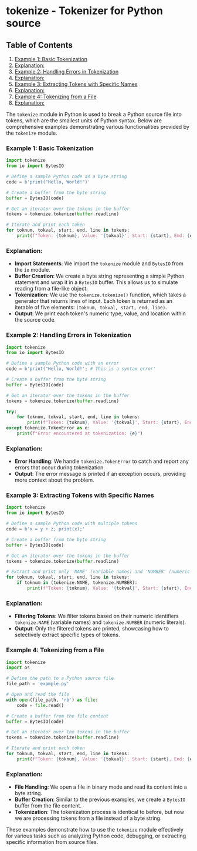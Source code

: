 # tokenize - Tokenizer for Python source
## Table of Contents

1. [Example 1: Basic Tokenization](#example-1-basic-tokenization)
2. [Explanation:](#explanation)
3. [Example 2: Handling Errors in Tokenization](#example-2-handling-errors-in-tokenization)
4. [Explanation:](#explanation)
5. [Example 3: Extracting Tokens with Specific Names](#example-3-extracting-tokens-with-specific-names)
6. [Explanation:](#explanation)
7. [Example 4: Tokenizing from a File](#example-4-tokenizing-from-a-file)
8. [Explanation:](#explanation)



The `tokenize` module in Python is used to break a Python source file into tokens, which are the smallest units of Python syntax. Below are comprehensive examples demonstrating various functionalities provided by the `tokenize` module.

### Example 1: Basic Tokenization

```python
import tokenize
from io import BytesIO

# Define a sample Python code as a byte string
code = b'print("Hello, World!")'

# Create a buffer from the byte string
buffer = BytesIO(code)

# Get an iterator over the tokens in the buffer
tokens = tokenize.tokenize(buffer.readline)

# Iterate and print each token
for toknum, tokval, start, end, line in tokens:
    print(f"Token: {toknum}, Value: '{tokval}', Start: {start}, End: {end}, Line: '{line}'")
```

### Explanation:

- **Import Statements**: We import the `tokenize` module and `BytesIO` from the `io` module.
- **Buffer Creation**: We create a byte string representing a simple Python statement and wrap it in a `BytesIO` buffer. This allows us to simulate reading from a file-like object.
- **Tokenization**: We use the `tokenize.tokenize()` function, which takes a generator that returns lines of input. Each token is returned as an iterable of five elements: `(toknum, tokval, start, end, line)`.
- **Output**: We print each token's numeric type, value, and location within the source code.

### Example 2: Handling Errors in Tokenization

```python
import tokenize
from io import BytesIO

# Define a sample Python code with an error
code = b'print("Hello, World!'; # This is a syntax error'

# Create a buffer from the byte string
buffer = BytesIO(code)

# Get an iterator over the tokens in the buffer
tokens = tokenize.tokenize(buffer.readline)

try:
    for toknum, tokval, start, end, line in tokens:
        print(f"Token: {toknum}, Value: '{tokval}', Start: {start}, End: {end}, Line: '{line}'")
except tokenize.TokenError as e:
    print(f"Error encountered at tokenization: {e}")
```

### Explanation:

- **Error Handling**: We handle `tokenize.TokenError` to catch and report any errors that occur during tokenization.
- **Output**: The error message is printed if an exception occurs, providing more context about the problem.

### Example 3: Extracting Tokens with Specific Names

```python
import tokenize
from io import BytesIO

# Define a sample Python code with multiple tokens
code = b'x = y + z; print(x);'

# Create a buffer from the byte string
buffer = BytesIO(code)

# Get an iterator over the tokens in the buffer
tokens = tokenize.tokenize(buffer.readline)

# Extract and print only 'NAME' (variable names) and 'NUMBER' (numeric literals)
for toknum, tokval, start, end, line in tokens:
    if toknum in (tokenize.NAME, tokenize.NUMBER):
        print(f"Token: {toknum}, Value: '{tokval}', Start: {start}, End: {end}, Line: '{line}'")
```

### Explanation:

- **Filtering Tokens**: We filter tokens based on their numeric identifiers `tokenize.NAME` (variable names) and `tokenize.NUMBER` (numeric literals).
- **Output**: Only the filtered tokens are printed, showcasing how to selectively extract specific types of tokens.

### Example 4: Tokenizing from a File

```python
import tokenize
import os

# Define the path to a Python source file
file_path = 'example.py'

# Open and read the file
with open(file_path, 'rb') as file:
    code = file.read()

# Create a buffer from the file content
buffer = BytesIO(code)

# Get an iterator over the tokens in the buffer
tokens = tokenize.tokenize(buffer.readline)

# Iterate and print each token
for toknum, tokval, start, end, line in tokens:
    print(f"Token: {toknum}, Value: '{tokval}', Start: {start}, End: {end}, Line: '{line}'")
```

### Explanation:

- **File Handling**: We open a file in binary mode and read its content into a byte string.
- **Buffer Creation**: Similar to the previous examples, we create a `BytesIO` buffer from the file content.
- **Tokenization**: The tokenization process is identical to before, but now we are processing tokens from a file instead of a byte string.

These examples demonstrate how to use the `tokenize` module effectively for various tasks such as analyzing Python code, debugging, or extracting specific information from source files.
